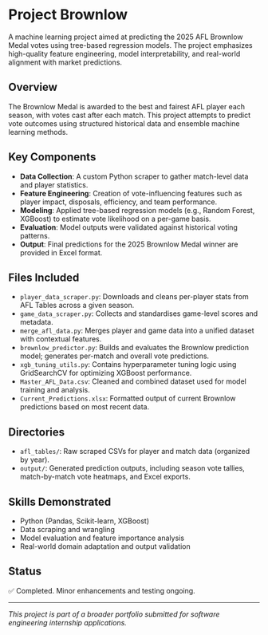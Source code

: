# Project Brownlow

A machine learning project aimed at predicting the 2025 AFL Brownlow Medal votes using tree-based regression models. The project emphasizes high-quality feature engineering, model interpretability, and real-world alignment with market predictions.

## Overview

The Brownlow Medal is awarded to the best and fairest AFL player each season, with votes cast after each match. This project attempts to predict vote outcomes using structured historical data and ensemble machine learning methods.

## Key Components

- **Data Collection**: A custom Python scraper to gather match-level data and player statistics.
- **Feature Engineering**: Creation of vote-influencing features such as player impact, disposals, efficiency, and team performance.
- **Modeling**: Applied tree-based regression models (e.g., Random Forest, XGBoost) to estimate vote likelihood on a per-game basis.
- **Evaluation**: Model outputs were validated against historical voting patterns.
- **Output**: Final predictions for the 2025 Brownlow Medal winner are provided in Excel format.

## Files Included

- `player_data_scraper.py`: Downloads and cleans per-player stats from AFL Tables across a given season.
- `game_data_scraper.py`: Collects and standardises game-level scores and metadata.
- `merge_afl_data.py`: Merges player and game data into a unified dataset with contextual features.
- `brownlow_predictor.py`: Builds and evaluates the Brownlow prediction model; generates per-match and overall vote predictions.
- `xgb_tuning_utils.py`: Contains hyperparameter tuning logic using GridSearchCV for optimizing XGBoost performance.
- `Master_AFL_Data.csv`: Cleaned and combined dataset used for model training and analysis.
- `Current_Predictions.xlsx`: Formatted output of current Brownlow predictions based on most recent data.

## Directories

- `afl_tables/`: Raw scraped CSVs for player and match data (organized by year).
- `output/`: Generated prediction outputs, including season vote tallies, match-by-match vote heatmaps, and Excel exports.

## Skills Demonstrated

- Python (Pandas, Scikit-learn, XGBoost)
- Data scraping and wrangling
- Model evaluation and feature importance analysis
- Real-world domain adaptation and output validation

## Status

✅ Completed. Minor enhancements and testing ongoing.

---

*This project is part of a broader portfolio submitted for software engineering internship applications.*
